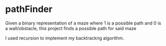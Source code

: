 # pathFinder
Given a binary representation of a maze where 1 is a possible path and 0 is a wall/obstacle, this project finds a possible path for said maze

I used recursion to implement my backtrackng algorithm.  
